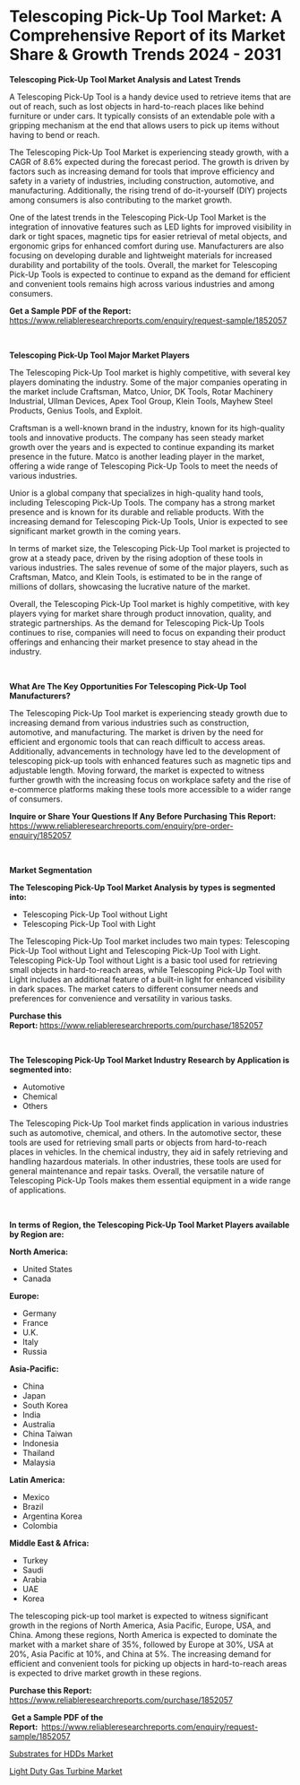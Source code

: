 <p><h1>Telescoping Pick-Up Tool Market: A Comprehensive Report of its Market Share & Growth Trends 2024 - 2031</h1></p><p><strong>Telescoping Pick-Up Tool Market Analysis and Latest Trends</strong></p>
<p><p>A Telescoping Pick-Up Tool is a handy device used to retrieve items that are out of reach, such as lost objects in hard-to-reach places like behind furniture or under cars. It typically consists of an extendable pole with a gripping mechanism at the end that allows users to pick up items without having to bend or reach.</p><p>The Telescoping Pick-Up Tool Market is experiencing steady growth, with a CAGR of 8.6% expected during the forecast period. The growth is driven by factors such as increasing demand for tools that improve efficiency and safety in a variety of industries, including construction, automotive, and manufacturing. Additionally, the rising trend of do-it-yourself (DIY) projects among consumers is also contributing to the market growth.</p><p>One of the latest trends in the Telescoping Pick-Up Tool Market is the integration of innovative features such as LED lights for improved visibility in dark or tight spaces, magnetic tips for easier retrieval of metal objects, and ergonomic grips for enhanced comfort during use. Manufacturers are also focusing on developing durable and lightweight materials for increased durability and portability of the tools. Overall, the market for Telescoping Pick-Up Tools is expected to continue to expand as the demand for efficient and convenient tools remains high across various industries and among consumers.</p></p>
<p><strong>Get a Sample PDF of the Report:&nbsp;</strong> <a href="https://www.reliableresearchreports.com/enquiry/request-sample/1852057">https://www.reliableresearchreports.com/enquiry/request-sample/1852057</a></p>
<p>&nbsp;</p>
<p><strong>Telescoping Pick-Up Tool Major Market Players</strong></p>
<p><p>The Telescoping Pick-Up Tool market is highly competitive, with several key players dominating the industry. Some of the major companies operating in the market include Craftsman, Matco, Unior, DK Tools, Rotar Machinery Industrial, Ullman Devices, Apex Tool Group, Klein Tools, Mayhew Steel Products, Genius Tools, and Exploit.</p><p>Craftsman is a well-known brand in the industry, known for its high-quality tools and innovative products. The company has seen steady market growth over the years and is expected to continue expanding its market presence in the future. Matco is another leading player in the market, offering a wide range of Telescoping Pick-Up Tools to meet the needs of various industries.</p><p>Unior is a global company that specializes in high-quality hand tools, including Telescoping Pick-Up Tools. The company has a strong market presence and is known for its durable and reliable products. With the increasing demand for Telescoping Pick-Up Tools, Unior is expected to see significant market growth in the coming years.</p><p>In terms of market size, the Telescoping Pick-Up Tool market is projected to grow at a steady pace, driven by the rising adoption of these tools in various industries. The sales revenue of some of the major players, such as Craftsman, Matco, and Klein Tools, is estimated to be in the range of millions of dollars, showcasing the lucrative nature of the market.</p><p>Overall, the Telescoping Pick-Up Tool market is highly competitive, with key players vying for market share through product innovation, quality, and strategic partnerships. As the demand for Telescoping Pick-Up Tools continues to rise, companies will need to focus on expanding their product offerings and enhancing their market presence to stay ahead in the industry.</p></p>
<p>&nbsp;</p>
<p><strong>What Are The Key Opportunities For Telescoping Pick-Up Tool Manufacturers?</strong></p>
<p><p>The Telescoping Pick-Up Tool market is experiencing steady growth due to increasing demand from various industries such as construction, automotive, and manufacturing. The market is driven by the need for efficient and ergonomic tools that can reach difficult to access areas. Additionally, advancements in technology have led to the development of telescoping pick-up tools with enhanced features such as magnetic tips and adjustable length. Moving forward, the market is expected to witness further growth with the increasing focus on workplace safety and the rise of e-commerce platforms making these tools more accessible to a wider range of consumers.</p></p>
<p><strong>Inquire or Share Your Questions If Any Before Purchasing This Report:</strong> <a href="https://www.reliableresearchreports.com/enquiry/pre-order-enquiry/1852057">https://www.reliableresearchreports.com/enquiry/pre-order-enquiry/1852057</a></p>
<p>&nbsp;</p>
<p><strong>Market Segmentation</strong></p>
<p><strong>The Telescoping Pick-Up Tool Market Analysis by types is segmented into:</strong></p>
<p><ul><li>Telescoping Pick-Up Tool without Light</li><li>Telescoping Pick-Up Tool with Light</li></ul></p>
<p><p>The Telescoping Pick-Up Tool market includes two main types: Telescoping Pick-Up Tool without Light and Telescoping Pick-Up Tool with Light. Telescoping Pick-Up Tool without Light is a basic tool used for retrieving small objects in hard-to-reach areas, while Telescoping Pick-Up Tool with Light includes an additional feature of a built-in light for enhanced visibility in dark spaces. The market caters to different consumer needs and preferences for convenience and versatility in various tasks.</p></p>
<p><strong>Purchase this Report:&nbsp;</strong><a href="https://www.reliableresearchreports.com/purchase/1852057">https://www.reliableresearchreports.com/purchase/1852057</a></p>
<p>&nbsp;</p>
<p><strong>The Telescoping Pick-Up Tool Market Industry Research by Application is segmented into:</strong></p>
<p><ul><li>Automotive</li><li>Chemical</li><li>Others</li></ul></p>
<p><p>The Telescoping Pick-Up Tool market finds application in various industries such as automotive, chemical, and others. In the automotive sector, these tools are used for retrieving small parts or objects from hard-to-reach places in vehicles. In the chemical industry, they aid in safely retrieving and handling hazardous materials. In other industries, these tools are used for general maintenance and repair tasks. Overall, the versatile nature of Telescoping Pick-Up Tools makes them essential equipment in a wide range of applications.</p></p>
<p>&nbsp;</p>
<p><strong>In terms of Region, the Telescoping Pick-Up Tool Market Players available by Region are:</strong></p>
<p>
    <p> <strong> North America: </strong>
        <ul>
            <li>United States</li>
            <li>Canada</li>
        </ul>
        </p> 
    <p> <strong> Europe: </strong>
        <ul>
            <li>Germany</li>
            <li>France</li>
            <li>U.K.</li>
            <li>Italy</li>
            <li>Russia</li>
        </ul>
        </p> 
    <p> <strong> Asia-Pacific: </strong>
        <ul>
            <li>China</li>
            <li>Japan</li>
            <li>South Korea</li>
            <li>India</li>
            <li>Australia</li>
            <li>China Taiwan</li>
            <li>Indonesia</li>
            <li>Thailand</li>
            <li>Malaysia</li>
        </ul>
        </p> 
    <p> <strong> Latin America: </strong>
        <ul>
            <li>Mexico</li>
            <li>Brazil</li>
            <li>Argentina Korea</li>
            <li>Colombia</li>
        </ul>
        </p> 
    <p> <strong> Middle East & Africa: </strong>
        <ul>
            <li>Turkey</li>
            <li>Saudi</li>
            <li>Arabia</li>
            <li>UAE</li>
            <li>Korea</li>
        </ul>
    </p>
    </p>
<p><p>The telescoping pick-up tool market is expected to witness significant growth in the regions of North America, Asia Pacific, Europe, USA, and China. Among these regions, North America is expected to dominate the market with a market share of 35%, followed by Europe at 30%, USA at 20%, Asia Pacific at 10%, and China at 5%. The increasing demand for efficient and convenient tools for picking up objects in hard-to-reach areas is expected to drive market growth in these regions.</p></p>
<p><strong>Purchase this Report: </strong><a href="https://www.reliableresearchreports.com/purchase/1852057">https://www.reliableresearchreports.com/purchase/1852057</a></p>
<p>&nbsp;<strong>Get a Sample PDF of the Report:&nbsp;&nbsp;</strong><a href="https://www.reliableresearchreports.com/enquiry/request-sample/1852057">https://www.reliableresearchreports.com/enquiry/request-sample/1852057</a></p>
<p><strong></strong></p>
<p><p><a href="https://issuu.com/reportprime-2/docs/substrates-for-hdds-market-size-2030.pptx">Substrates for HDDs Market</a></p><p><a href="https://issuu.com/reportprime-2/docs/light-duty-gas-turbine-market-size-2030.pptx">Light Duty Gas Turbine Market</a></p></p>
